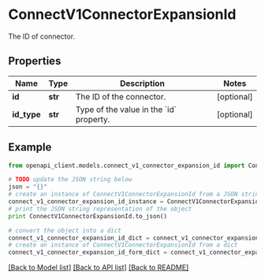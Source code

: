 # ConnectV1ConnectorExpansionId

The ID of connector.

## Properties
Name | Type | Description | Notes
------------ | ------------- | ------------- | -------------
**id** | **str** | The ID of the connector. | [optional] 
**id_type** | **str** | Type of the value in the &#x60;id&#x60; property. | [optional] 

## Example

```python
from openapi_client.models.connect_v1_connector_expansion_id import ConnectV1ConnectorExpansionId

# TODO update the JSON string below
json = "{}"
# create an instance of ConnectV1ConnectorExpansionId from a JSON string
connect_v1_connector_expansion_id_instance = ConnectV1ConnectorExpansionId.from_json(json)
# print the JSON string representation of the object
print ConnectV1ConnectorExpansionId.to_json()

# convert the object into a dict
connect_v1_connector_expansion_id_dict = connect_v1_connector_expansion_id_instance.to_dict()
# create an instance of ConnectV1ConnectorExpansionId from a dict
connect_v1_connector_expansion_id_form_dict = connect_v1_connector_expansion_id.from_dict(connect_v1_connector_expansion_id_dict)
```
[[Back to Model list]](../ccloud/README.md#documentation-for-models) [[Back to API list]](../ccloud/README.md#documentation-for-api-endpoints) [[Back to README]](../ccloud/README.md)


